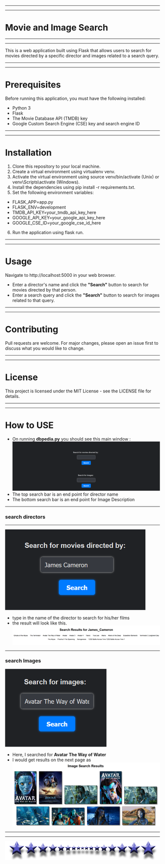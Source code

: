 - --
- --
# Movie and Image Search
- --
- --
This is a web application built using Flask that allows users to search for movies directed by a specific director and images related to a search query.
- --
- --
# Prerequisites
Before running this application, you must have the following installed:

* Python 3
* Flask
* The Movie Database API (TMDB) key
* Google Custom Search Engine (CSE) key and search engine ID
- --
- --
# Installation
1. Clone this repository to your local machine.
2. Create a virtual environment using virtualenv venv. 
3. Activate the virtual environment using source venv/bin/activate (Unix) or venv\Scripts\activate (Windows). 
4. Install the dependencies using pip install -r requirements.txt. 
5. Set the following environment variables:
* FLASK_APP=app.py 
* FLASK_ENV=development 
* TMDB_API_KEY=your_tmdb_api_key_here 
* GOOGLE_API_KEY=your_google_api_key_here 
* GOOGLE_CSE_ID=your_google_cse_id_here
6. Run the application using flask run.
- --
- --
# Usage
Navigate to http://localhost:5000 in your web browser.
- Enter a director's name and click the **"Search"** button to search for movies directed by that person.
- Enter a search query and click the **"Search"** button to search for images related to that query.
- --
- --
# Contributing

Pull requests are welcome. For major changes, please open an issue first to discuss what you would like to change.
- --
- --
# License
This project is licensed under the MIT License - see the LICENSE file for details.
- ---
- --
# How to USE

- On running **dbpedia.py** you should see this main window :
![img.png](img.png)
- The top search bar is an end point for director name
- The bottom search bar is an end point for Image Description
- --
### search directors
- --
![img_1.png](img_1.png)
- type in the name of the director to search for his/her films
- the result will look like this.
![img_2.png](img_2.png)
- ---
### search Images
![img_3.png](img_3.png)
- Here, I searched for **Avatar The Way of Water**
- I would get results on the next page as
![img_4.png](img_4.png)
- ---
-- ---
![star-line-divider-design-footer-modern-border-vector-23980591.png](star-line-divider-design-footer-modern-border-vector-23980591.png)
